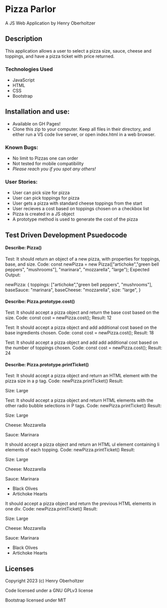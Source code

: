 # Pizza Parlor

A JS Web Application by Henry Oberholtzer

## Description

This application allows a user to select a pizza size, sauce, cheese and toppings, and have a pizza ticket with price returned.

### Technologies Used
* JavaScript
* HTML
* CSS
* Bootstrap

## Installation and use:
* Available on GH Pages!
* Clone this zip to your computer. Keep all files in their directory, and either run a VS code live server, or open index.html in a web browser.

### Known Bugs:
* No limit to Pizzas one can order
* Not tested for mobile compatibility
* _Please reach you if you spot any others!_

### User Stories:

* User can pick size for pizza
* User can pick toppings for pizza
* User gets a pizza with standard cheese toppings from the start
* User recieves a cost based on toppings chosen on a checkbox list
* Pizza is created in a JS object
* A prototype method is used to generate the cost of the pizza

## Test Driven Development Psuedocode

#### Describe: Pizza()
Test: It should return an object of a new pizza, with properties for toppings, base, and size.
Code: const newPizza = new Pizza(["artichoke","green bell peppers", "mushrooms"], "marinara", "mozzarella", "large");
Expected Output:

newPizza: {
    toppings: ["artichoke","green bell peppers", "mushrooms"],
    baseSauce: "marinara",
    baseCheese: "mozzarella",
    size: "large",
}

#### Describe: Pizza.prototype.cost()

Test: It should accept a pizza object and return the base cost based on the size.
Code: const cost = newPizza.cost();
Result: 12

Test: It should accept a pizza object and add additional cost based on the base ingredients chosen.
Code: const cost = newPizza.cost();
Result: 18

Test: It should accept a pizza object and add add additional cost based on the number of toppings chosen.
Code: const cost = newPizza.cost();
Result: 24

#### Describe: Pizza.prototype.printTicket()

Test: It should accept a pizza object and return an HTML element with the pizza size in a p tag.
Code: newPizza.printTicket()
Result: <p>Size: Large</p>

Test: It should accept a pizza object and return HTML elements with the other radio bubble selections in P tags.
Code: newPizza.printTicket()
Result: 
<p>Size: Large</p>
<p>Cheese: Mozzarella</p>
<p>Sauce: Marinara</p>

It should accept a pizza object and return an HTML ul element containing li elements of each topping.
Code: newPizza.printTicket()
Result:
<p>Size: Large</p>
<p>Cheese: Mozzarella</p>
<p>Sauce: Marinara</p>
<ul>
    <li>Black Olives</li>
    <li>Artichoke Hearts</li>
</ul>

It should accept a pizza object and return the previous HTML elements in one div.
Code: newPizza.printTicket()
Result:
<div>
    <p>Size: Large</p>
    <p>Cheese: Mozzarella</p>
    <p>Sauce: Marinara</p>
    <ul>
        <li>Black Olives</li>
        <li>Artichoke Hearts</li>
    </ul>
</div>

## Licenses

Copyright 2023 (c) Henry Oberholtzer

Code licensed under a GNU GPLv3 license

Bootstrap licensed under MIT